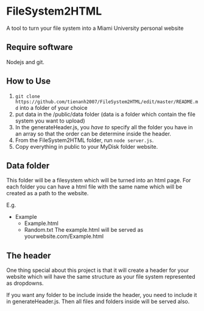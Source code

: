 # FileSystem2HTML

A tool to turn your file system into a Miami University personal website

## Require software

Nodejs and git.

## How to Use

1. ```git clone https://github.com/tienanh2007/FileSystem2HTML/edit/master/README.md``` into a folder of your choice
2. put data in the /public/data folder (data is a folder which contain the file system you want to upload)
3. In the generateHeader.js, you *have to* specify all the folder you have in an array so that the order can be determine inside the header.
4. From the FileSystem2HTML folder, run ``` node server.js ```.
5. Copy everything in public to your MyDisk folder website.

## Data folder

This folder will be a filesystem which will be turned into an html page. For each folder you can have a html file with the same name which will be created as a path to the website.

E.g. 
- Example
  - Example.html
  - Random.txt
The example.html will be served as yourwebsite.com/Example.html 

## The header

One thing special about this project is that it will create a header for your website which will have the same structure as your file system represented as dropdowns. 

If you want any folder to be include inside the header, you need to include it in generateHeader.js. Then all files and folders inside will be served also.
